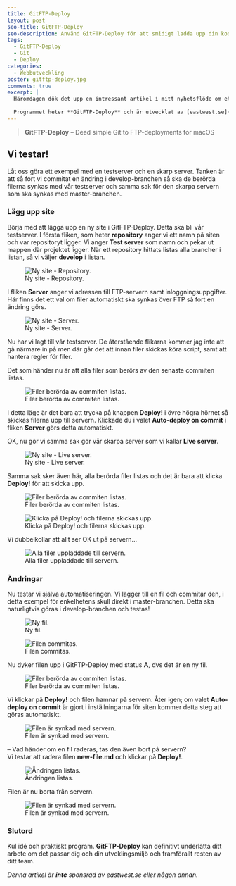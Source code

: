```yaml
---
title: GitFTP-Deploy
layout: post
seo-title: GitFTP-Deploy
seo-description: Använd GitFTP-Deploy för att smidigt ladda upp din kod.
tags:
  - GitFTP-Deploy
  - Git
  - Deploy
categories:
  - Webbutveckling
poster: gitftp-deploy.jpg
comments: true
excerpt: |
  Häromdagen dök det upp en intressant artikel i mitt nyhetsflöde om ett verktyg som lovar att automatiskt kolla en branch i ditt Git repository och synka de ändrade filerna via FTP.
  
  Programmet heter **GitFTP-Deploy** och är utvecklat av [eastwest.se](https://eastwest.se/apps/gitftpdeploy).
---
```




> **GitFTP-Deploy** – Dead simple Git to FTP-deployments for macOS

## Vi testar!

Låt oss göra ett exempel med en testserver och en skarp server. Tanken är att så fort vi commitat en ändring i develop-branchen så ska de berörda filerna synkas med vår testserver och samma sak för den skarpa servern som ska synkas med master-branchen.

### Lägg upp site

Börja med att lägga upp en ny site i GitFTP-Deploy. Detta ska bli vår testserver. I första fliken, som heter **repository** anger vi ett namn på siten och var repositoryt ligger. Vi anger **Test server** som namn och pekar ut mappen där projektet ligger. När ett repository hittats listas alla brancher i listan, så vi väljer **develop** i listan.

<figure>
  <img src="{{ site.root }}/assets/postfiles/gitftp-deploy/01.jpg" alt="Ny site - Repository." class="downscale" />
  <figcaption>Ny site - Repository.</figcaption>
</figure>

I fliken **Server** anger vi adressen till FTP-servern samt inloggningsuppgifter. Här finns det ett val om filer automatiskt ska synkas över FTP så fort en ändring görs.

<figure>
  <img src="{{ site.root }}/assets/postfiles/gitftp-deploy/02.jpg" alt="Ny site - Server." class="downscale" />
  <figcaption>Ny site - Server.</figcaption>
</figure>

Nu har vi lagt till vår testserver. De återstående flikarna kommer jag inte att gå närmare in på men där går det att innan filer skickas köra script, samt att hantera regler för filer.

Det som händer nu är att alla filer som berörs av den senaste commiten listas.

<figure>
  <img src="{{ site.root }}/assets/postfiles/gitftp-deploy/03.jpg" alt="Filer berörda av commiten listas." />
  <figcaption>Filer berörda av commiten listas.</figcaption>
</figure>

I detta läge är det bara att trycka på knappen **Deploy!** i övre högra hörnet så skickas filerna upp till servern. Klickade du i valet **Auto-deploy on commit** i fliken **Server** görs detta automatiskt.

OK, nu gör vi samma sak gör vår skarpa server som vi kallar **Live server**.

<figure>
  <img src="{{ site.root }}/assets/postfiles/gitftp-deploy/04.jpg" alt="Ny site - Live server." />
  <figcaption>Ny site - Live server.</figcaption>
</figure>

Samma sak sker även här, alla berörda filer listas och det är bara att klicka **Deploy!** för att skicka upp.

<figure>
  <img src="{{ site.root }}/assets/postfiles/gitftp-deploy/05.jpg" alt="Filer berörda av commiten listas." />
  <figcaption>Filer berörda av commiten listas.</figcaption>
</figure>

<figure>
  <img src="{{ site.root }}/assets/postfiles/gitftp-deploy/06.jpg" alt="Klicka på Deploy! och filerna skickas upp." />
  <figcaption>Klicka på Deploy! och filerna skickas upp.</figcaption>
</figure>

Vi dubbelkollar att allt ser OK ut på servern...

<figure>
  <img src="{{ site.root }}/assets/postfiles/gitftp-deploy/07.jpg" alt="Alla filer uppladdade till servern." />
  <figcaption>Alla filer uppladdade till servern.</figcaption>
</figure>

### Ändringar

Nu testar vi själva automatiseringen. Vi lägger till en fil och commitar den, i detta exempel för enkelhetens skull direkt i master-branchen. Detta ska naturligtvis göras i develop-branchen och testas!

<figure>
  <img src="{{ site.root }}/assets/postfiles/gitftp-deploy/08.jpg" alt="Ny fil." />
  <figcaption>Ny fil.</figcaption>
</figure>

<figure>
  <img src="{{ site.root }}/assets/postfiles/gitftp-deploy/09.jpg" alt="Filen commitas." />
  <figcaption>Filen commitas.</figcaption>
</figure>

Nu dyker filen upp i GitFTP-Deploy med status **A**, dvs det är en ny fil.

<figure>
  <img src="{{ site.root }}/assets/postfiles/gitftp-deploy/10.jpg" alt="Filer berörda av commiten listas." />
  <figcaption>Filer berörda av commiten listas.</figcaption>
</figure>

Vi klickar på **Deploy!** och filen hamnar på servern. Åter igen; om valet **Auto-deploy on commit** är gjort i inställningarna för siten kommer detta steg att göras automatiskt.

<figure>
  <img src="{{ site.root }}/assets/postfiles/gitftp-deploy/11.jpg" alt="Filen är synkad med servern." />
  <figcaption>Filen är synkad med servern.</figcaption>
</figure>

– Vad händer om en fil raderas, tas den även bort på servern?  
Vi testar att radera filen **new-file.md** och klickar på **Deploy!**.

<figure>
  <img src="{{ site.root }}/assets/postfiles/gitftp-deploy/12.jpg" alt="Ändringen listas." />
  <figcaption>Ändringen listas.</figcaption>
</figure>

Filen är nu borta från servern.

<figure>
  <img src="{{ site.root }}/assets/postfiles/gitftp-deploy/07.jpg" alt="Filen är synkad med servern." />
  <figcaption>Filen är synkad med servern.</figcaption>
</figure>

### Slutord

Kul idé och praktiskt program. **GitFTP-Deploy** kan definitivt underlätta ditt arbete om det passar dig och din utveklingsmiljö och framförallt resten av ditt team.

_Denna artikel är **inte** sponsrad av eastwest.se eller någon annan._
